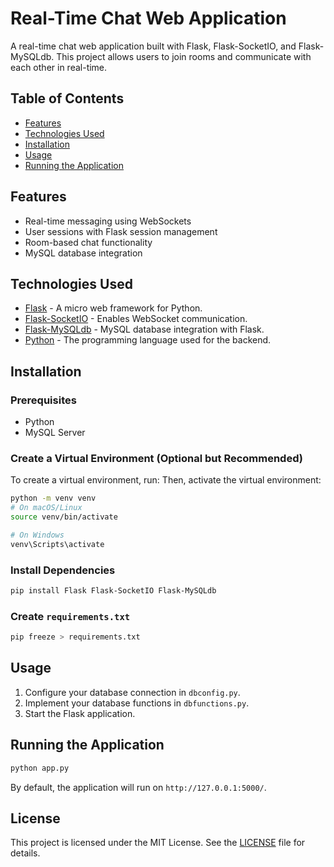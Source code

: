 # Real-Time Chat Web Application

A real-time chat web application built with Flask, Flask-SocketIO, and Flask-MySQLdb. This project allows users to join rooms and communicate with each other in real-time.

## Table of Contents

- [Features](#features)
- [Technologies Used](#technologies-used)
- [Installation](#installation)
- [Usage](#usage)
- [Running the Application](#running-the-application)

## Features

- Real-time messaging using WebSockets
- User sessions with Flask session management
- Room-based chat functionality
- MySQL database integration

## Technologies Used

- [Flask](https://flask.palletsprojects.com/) - A micro web framework for Python.
- [Flask-SocketIO](https://flask-socketio.readthedocs.io/) - Enables WebSocket communication.
- [Flask-MySQLdb](https://flask-mysqldb.readthedocs.io/) - MySQL database integration with Flask.
- [Python](https://www.python.org/) - The programming language used for the backend.

## Installation

### Prerequisites

- Python
- MySQL Server

### Create a Virtual Environment (Optional but Recommended)
To create a virtual environment, run:
Then, activate the virtual environment:

```bash
python -m venv venv
# On macOS/Linux
source venv/bin/activate

# On Windows
venv\Scripts\activate
```

### Install Dependencies

```bash
pip install Flask Flask-SocketIO Flask-MySQLdb
```

### Create `requirements.txt`

```bash
pip freeze > requirements.txt
```

## Usage

1. Configure your database connection in `dbconfig.py`.
2. Implement your database functions in `dbfunctions.py`.
3. Start the Flask application.

## Running the Application

```bash
python app.py
```

By default, the application will run on `http://127.0.0.1:5000/`.

## License
This project is licensed under the MIT License. See the [LICENSE](LICENSE) file for details.
